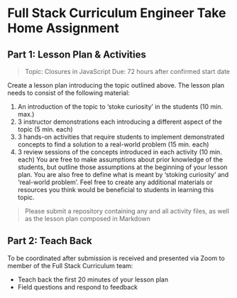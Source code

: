 # Full Stack Curriculum Engineer Take Home Assignment
## Part 1: Lesson Plan & Activities
> Topic: Closures in JavaScript
> Due: 72 hours after confirmed start date

Create a lesson plan introducing the topic outlined above. The lesson plan needs to consist of the following material:
1. An introduction of the topic to ‘stoke curiosity’ in the students (10 min. max.)
2. 3 instructor demonstrations each introducing a different aspect of the topic (5 min. each)
3. 3 hands-on activities that require students to implement demonstrated concepts to find a solution to a real-world problem (15 min. each)
4. 3 review sessions of the concepts introduced in each activity (10 min. each)
You are free to make assumptions about prior knowledge of the students, but outline those
assumptions at the beginning of your lesson plan. You are also free to define what is meant by ‘stoking curiosity’ and ‘real-world problem’. Feel free to create any additional materials or resources you think would be beneficial to students in learning this topic.

> Please submit a repository containing any and all activity files, as well as the lesson plan composed in Markdown

## Part 2: Teach Back
To be coordinated after submission is received and presented via Zoom to member of the Full Stack Curriculum team:
* Teach back the first 20 minutes of your lesson plan
* Field questions and respond to feedback